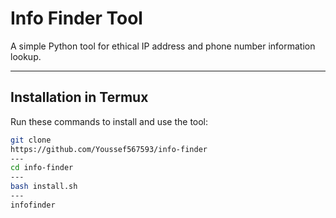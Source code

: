# Info Finder Tool

A simple Python tool for ethical IP address and phone number information lookup.

---

## Installation in Termux

Run these commands to install and use the tool:

```bash
git clone
https://github.com/Youssef567593/info-finder
---
cd info-finder
---
bash install.sh
---
infofinder
